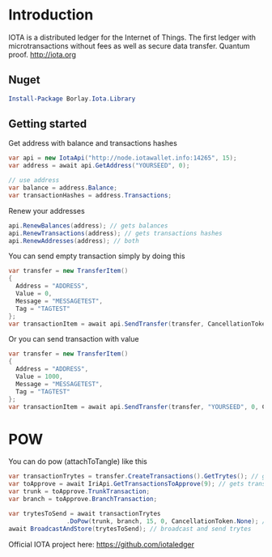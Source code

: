 # Introduction

IOTA is a distributed ledger for the Internet of Things. The first ledger with microtransactions without fees as well as secure data transfer. Quantum proof.
http://iota.org

## Nuget

```PowerShell
Install-Package Borlay.Iota.Library
```

## Getting started

Get address with balance and transactions hashes
```cs
var api = new IotaApi("http://node.iotawallet.info:14265", 15);
var address = await api.GetAddress("YOURSEED", 0);

// use address
var balance = address.Balance;
var transactionHashes = address.Transactions;
```

 Renew your addresses
 ```cs
api.RenewBalances(address); // gets balances
api.RenewTransactions(address); // gets transactions hashes
api.RenewAddresses(address); // both
```

You can send empty transaction simply by doing this
```cs
var transfer = new TransferItem()
{
  Address = "ADDRESS",
  Value = 0,
  Message = "MESSAGETEST",
  Tag = "TAGTEST"
};
var transactionItem = await api.SendTransfer(transfer, CancellationToken.None);
```

Or you can send transaction with value
```cs
var transfer = new TransferItem()
{
  Address = "ADDRESS",
  Value = 1000,
  Message = "MESSAGETEST",
  Tag = "TAGTEST"
};
var transactionItem = await api.SendTransfer(transfer, "YOURSEED", 0, CancellationToken.None);
```

# POW

You can do pow (attachToTangle) like this
```cs
var transactionTrytes = transfer.CreateTransactions().GetTrytes(); // gets transactions from transfer and then trytes
var toApprove = await IriApi.GetTransactionsToApprove(9); // gets transactions to approve
var trunk = toApprove.TrunkTransaction;
var branch = toApprove.BranchTransaction;

var trytesToSend = await transactionTrytes
                .DoPow(trunk, branch, 15, 0, CancellationToken.None); // do pow
await BroadcastAndStore(trytesToSend); // broadcast and send trytes
```

Official IOTA project here: https://github.com/iotaledger
